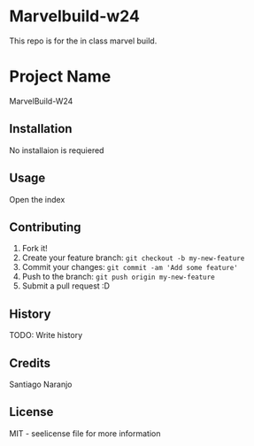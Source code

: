 # Marvelbuild-w24
This repo is for the in class marvel build. 

# Project Name
MarvelBuild-W24

## Installation

No installaion is requiered

## Usage
Open the index

## Contributing

1. Fork it!
2. Create your feature branch: `git checkout -b my-new-feature`
3. Commit your changes: `git commit -am 'Add some feature'`
4. Push to the branch: `git push origin my-new-feature`
5. Submit a pull request :D

## History

TODO: Write history

## Credits

Santiago Naranjo

## License

MIT - seelicense file for more information
